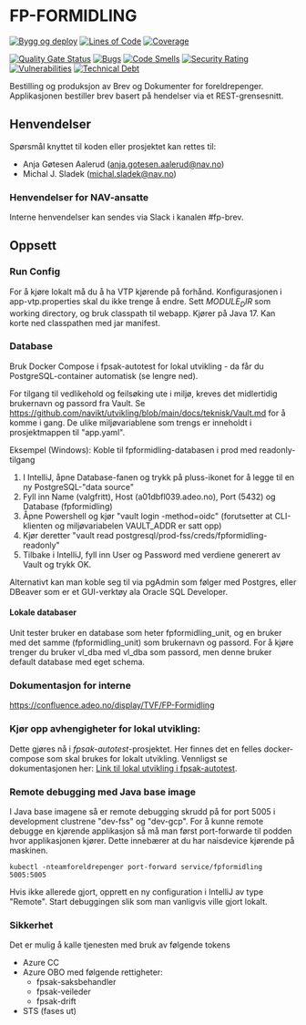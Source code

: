 FP-FORMIDLING
================
[![Bygg og deploy](https://github.com/navikt/fp-formidling/actions/workflows/build.yml/badge.svg?branch=master)](https://github.com/navikt/fp-formidling/actions/workflows/build.yml)
[![Lines of Code](https://sonarcloud.io/api/project_badges/measure?project=navikt_fp-formidling&metric=ncloc)](https://sonarcloud.io/summary/new_code?id=navikt_fp-formidling)
[![Coverage](https://sonarcloud.io/api/project_badges/measure?project=navikt_fp-formidling&metric=coverage)](https://sonarcloud.io/summary/new_code?id=navikt_fp-formidling)

[![Quality Gate Status](https://sonarcloud.io/api/project_badges/measure?project=navikt_fp-formidling&metric=alert_status)](https://sonarcloud.io/dashboard?id=navikt_fp-formidling)
[![Bugs](https://sonarcloud.io/api/project_badges/measure?project=navikt_fp-formidling&metric=bugs)](https://sonarcloud.io/dashboard?id=navikt_fp-formidling)
[![Code Smells](https://sonarcloud.io/api/project_badges/measure?project=navikt_fp-formidling&metric=code_smells)](https://sonarcloud.io/summary/new_code?id=navikt_fp-formidling)
[![Security Rating](https://sonarcloud.io/api/project_badges/measure?project=navikt_fp-formidling&metric=security_rating)](https://sonarcloud.io/summary/new_code?id=navikt_fp-formidling)
[![Vulnerabilities](https://sonarcloud.io/api/project_badges/measure?project=navikt_fp-formidling&metric=vulnerabilities)](https://sonarcloud.io/summary/new_code?id=navikt_fp-formidling)
[![Technical Debt](https://sonarcloud.io/api/project_badges/measure?project=navikt_fp-formidling&metric=sqale_index)](https://sonarcloud.io/dashboard?id=navikt_fp-formidling)

Bestilling og produksjon av Brev og Dokumenter for foreldrepenger.
Applikasjonen bestiller brev basert på hendelser via et REST-grensesnitt.

## Henvendelser

Spørsmål knyttet til koden eller prosjektet kan rettes til:

* Anja Gøtesen Aalerud (anja.gotesen.aalerud@nav.no)
* Michal J. Sladek (michal.sladek@nav.no)

### Henvendelser for NAV-ansatte

Interne henvendelser kan sendes via Slack i kanalen #fp-brev.

## Oppsett

### Run Config

For å kjøre lokalt må du å ha VTP kjørende på forhånd.
Konfigurasjonen i app-vtp.properties skal du ikke trenge å endre.
Sett $MODULE_DIR$ som working directory, og bruk classpath til webapp.
Kjører på Java 17. Kan korte ned classpathen med jar manifest.

### Database

Bruk Docker Compose i fpsak-autotest for lokal utvikling - da får du PostgreSQL-container automatisk (se lengre ned).

For tilgang til vedlikehold og feilsøking ute i miljø, kreves det midlertidig brukernavn og passord fra Vault.
Se https://github.com/navikt/utvikling/blob/main/docs/teknisk/Vault.md for å komme i gang.
De ulike miljøvariablene som trengs er inneholdt i prosjektmappen til "app.yaml".

Eksempel (Windows): Koble til fpformidling-databasen i prod med readonly-tilgang

1. I IntelliJ, åpne Database-fanen og trykk på pluss-ikonet for å legge til en ny PostgreSQL-"data source"
2. Fyll inn Name (valgfritt), Host (a01dbfl039.adeo.no), Port (5432) og Database (fpformidling)
3. Åpne Powershell og kjør "vault login -method=oidc" (forutsetter at CLI-klienten og miljøvariabelen VAULT_ADDR er satt opp)
4. Kjør deretter "vault read postgresql/prod-fss/creds/fpformidling-readonly"
5. Tilbake i IntelliJ, fyll inn User og Password med verdiene generert av Vault og trykk OK.

Alternativt kan man koble seg til via pgAdmin som følger med Postgres, eller DBeaver som er et GUI-verktøy ala Oracle SQL Developer.

#### Lokale databaser

Unit tester bruker en database som heter fpformidling_unit, og en bruker med det samme (fpformidling_unit) som brukernavn og passord.
For å kjøre trenger du bruker vl_dba med vl_dba som passord, men denne bruker default database med eget schema.

### Dokumentasjon for interne

https://confluence.adeo.no/display/TVF/FP-Formidling

### Kjør opp avhengigheter for lokal utvikling:

Dette gjøres nå i _fpsak-autotest_-prosjektet. Her finnes det en felles docker-compose som skal brukes for lokalt utvikling.
Vennligst se dokumentasjonen her: [Link til lokal utvikling i fpsak-autotest](https://github.com/navikt/fpsak-autotest/tree/master/docs).

### Remote debugging med Java base image

I Java base imagene så er remote debugging skrudd på for port 5005 i development clustrene "dev-fss" og "dev-gcp".
For å kunne remote debugge en kjørende applikasjon så må man først port-forwarde til podden hvor applikasjonen kjører.
Dette innebærer at du har naisdevice kjørende på maskinen.

```shell script
kubectl -nteamforeldrepenger port-forward service/fpformidling 5005:5005
```

Hvis ikke allerede gjort, opprett en ny configuration i IntelliJ av type "Remote".
Start debuggingen slik som man vanligvis ville gjort lokalt.

### Sikkerhet

Det er mulig å kalle tjenesten med bruk av følgende tokens

- Azure CC
- Azure OBO med følgende rettigheter:
    - fpsak-saksbehandler
    - fpsak-veileder
    - fpsak-drift
- STS (fases ut)
